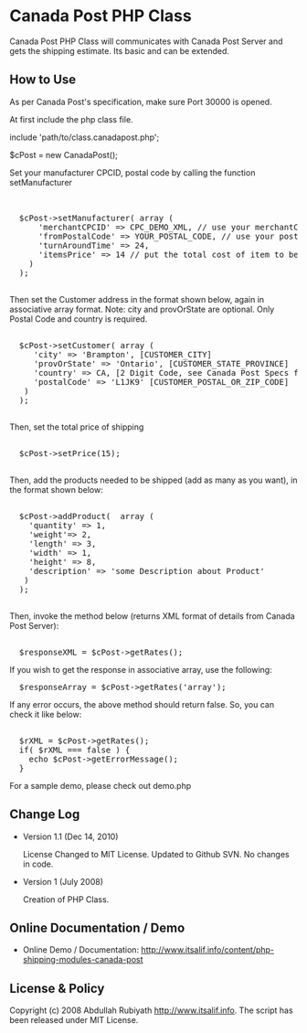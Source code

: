 Canada Post PHP Class
====================

 Canada Post PHP Class will communicates with Canada Post Server and gets the shipping estimate. Its basic 
 and can be extended. 


How to Use
----------
 
  As per Canada Post's specification, make sure Port 30000 is opened.

  At first include the php class file.

  include 'path/to/class.canadapost.php';
  

  $cPost = new CanadaPost();

  Set your manufacturer CPCID, postal code by calling the function setManufacturer 
  
<pre>  

  $cPost->setManufacturer( array (
      'merchantCPCID' => CPC_DEMO_XML, // use your merchantCPCID
      'fromPostalCode' => YOUR_POSTAL_CODE, // use your postal code from where the item will be shipped
      'turnAroundTime' => 24,
      'itemsPrice' => 14 // put the total cost of item to be shipped.
    )
  ); 

</pre>

  Then set the Customer address in the format shown below, again in associative array format.
  Note: city and provOrState are optional. Only Postal Code and country is required. 

<pre>
   
  $cPost->setCustomer( array (
     'city' => 'Brampton', [CUSTOMER_CITY]
     'provOrState' => 'Ontario', [CUSTOMER_STATE_PROVINCE]
     'country' => CA, [2 Digit Code, see Canada Post Specs for more Info]
     'postalCode' => 'L1JK9' [CUSTOMER_POSTAL_OR_ZIP_CODE]
   )
  );

</pre>

  Then, set the total price of shipping

<pre>
  
  $cPost->setPrice(15);

</pre>
  
  Then, add the products needed to be shipped (add as many as you want), in the format shown below:
  
<pre>
  
  $cPost->addProduct(  array (
    'quantity' => 1,
    'weight'=> 2,
    'length' => 3,
    'width' => 1,
    'height' => 8,
    'description' => 'some Description about Product'
   )
  );

</pre>
  
  Then, invoke the method below (returns XML format of details from Canada Post Server):

<pre>  
  $responseXML = $cPost->getRates();  
</pre>  
  
  If you wish to get the response in associative array, use the following:

<pre>
  $responseArray = $cPost->getRates('array');
</pre>  
  
  If any error occurs, the above method should return false. So, you can check it like below:

<pre>  
  $rXML = $cPost->getRates(); 
  if( $rXML === false ) {
    echo $cPost->getErrorMessage();
  }
</pre>  
  
  For a sample demo, please check out demo.php


Change Log 
----------

* Version 1.1 (Dec 14, 2010)
  
  License Changed to MIT License. Updated to Github SVN. No changes in code.   
  
* Version 1 (July 2008)
  
  Creation of PHP Class. 

  
Online Documentation / Demo
---------------------------

* Online Demo / Documentation: <http://www.itsalif.info/content/php-shipping-modules-canada-post>
  
       
License & Policy
---------------------------

Copyright (c) 2008 Abdullah Rubiyath <http://www.itsalif.info>. 
The script has been released under MIT License.
